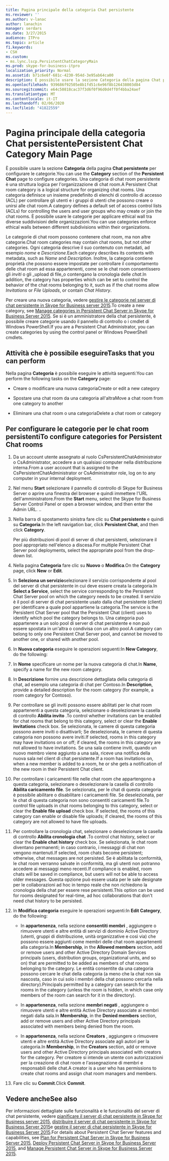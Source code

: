 ```yaml
---
title: Pagina principale della categoria Chat persistente
ms.reviewer: ''
ms.author: v-lanac
author: lanachin
manager: serdars
ms.date: 3/27/2015
audience: ITPro
ms.topic: article
f1.keywords:
- CSH
ms.custom:
- ms.lync.lscp.PersistentChatCategoryMain
ms.prod: skype-for-business-itpro
localization_priority: Normal
ms.assetid: b71c6e6f-681c-4230-954d-3e95ab64ca00
description: È possibile usare la sezione Categoria della pagina Chat persistente per configurare le categorie. Una categoria di chat room persistente è una struttura logica per l'organizzazione di chat room. Una categoria definisce un insieme predefinito di elenchi di controllo di accesso (ACL) per controllare gli utenti e i gruppi di utenti che possono creare o unirsi alle chat room. È possibile usare le categorie per applicare ethical wall tra diverse suddivisioni delle organizzazioni.
ms.openlocfilehash: 939686f92505e8b1fd51c6e96f8b126438003d84
ms.sourcegitcommit: e64c50818cac37f3d6f0f96d0d4ff0f4bba24aef
ms.translationtype: MT
ms.contentlocale: it-IT
ms.lasthandoff: 02/06/2020
ms.locfileid: "41822559"
---
```

# <a name="persistent-chat-category-main-page"></a><span data-ttu-id="5aa2c-106">Pagina principale della categoria Chat persistente</span><span class="sxs-lookup"><span data-stu-id="5aa2c-106">Persistent Chat Category Main Page</span></span>
 
<span data-ttu-id="5aa2c-107">È possibile usare la sezione **Categoria** della pagina **Chat persistente** per configurare le categorie.</span><span class="sxs-lookup"><span data-stu-id="5aa2c-107">You can use the **Category** section of the **Persistent Chat** page to configure categories.</span></span> <span data-ttu-id="5aa2c-108">Una categoria di chat room persistente è una struttura logica per l'organizzazione di chat room.</span><span class="sxs-lookup"><span data-stu-id="5aa2c-108">A Persistent Chat room category is a logical structure for organizing chat rooms.</span></span> <span data-ttu-id="5aa2c-109">Una categoria definisce un insieme predefinito di elenchi di controllo di accesso (ACL) per controllare gli utenti e i gruppi di utenti che possono creare o unirsi alle chat room.</span><span class="sxs-lookup"><span data-stu-id="5aa2c-109">A category defines a default set of access control lists (ACLs) for controlling the users and user groups who may create or join the chat rooms.</span></span> <span data-ttu-id="5aa2c-110">È possibile usare le categorie per applicare ethical wall tra diverse suddivisioni delle organizzazioni.</span><span class="sxs-lookup"><span data-stu-id="5aa2c-110">You can use categories enforce ethical walls between different subdivisions within their organizations.</span></span>
  
<span data-ttu-id="5aa2c-111">Le categorie di chat room possono contenere chat room, ma non altre categorie.</span><span class="sxs-lookup"><span data-stu-id="5aa2c-111">Chat room categories may contain chat rooms, but not other categories.</span></span> <span data-ttu-id="5aa2c-112">Ogni categoria descrive il suo contenuto con metadati, ad esempio _nome_ e _Descrizione_.</span><span class="sxs-lookup"><span data-stu-id="5aa2c-112">Each category describes its contents with metadata, such as  _Name_ and _Description_.</span></span> <span data-ttu-id="5aa2c-113">Inoltre, la categoria contiene proprietà che possono essere impostate per controllare il comportamento delle chat room ad essa appartenenti, come se le chat room consentissero gli _inviti_ o gli _upload di file_o contengano la cronologia delle _chat_.</span><span class="sxs-lookup"><span data-stu-id="5aa2c-113">In addition, the category has properties which can be set to control the behavior of the chat rooms belonging to it, such as if the chat rooms allow  _Invitations_ or _File Uploads_, or contain  _Chat History_.</span></span>
  
<span data-ttu-id="5aa2c-114">Per creare una nuova categoria, vedere [gestire le categorie nel server di chat persistente in Skype for Business server 2015](../../manage/persistent-chat/categories.md).</span><span class="sxs-lookup"><span data-stu-id="5aa2c-114">To create a new category, see [Manage categories in Persistent Chat Server in Skype for Business Server 2015](../../manage/persistent-chat/categories.md).</span></span> <span data-ttu-id="5aa2c-115">Se si è un amministratore della chat persistente, è possibile creare categorie usando il pannello di controllo o i cmdlet di Windows PowerShell.</span><span class="sxs-lookup"><span data-stu-id="5aa2c-115">If you are a Persistent Chat Administrator, you can create categories by using the control panel or Windows PowerShell cmdlets.</span></span>
  
## <a name="tasks-that-you-can-perform"></a><span data-ttu-id="5aa2c-116">Attività che è possibile eseguire</span><span class="sxs-lookup"><span data-stu-id="5aa2c-116">Tasks that you can perform</span></span>

<span data-ttu-id="5aa2c-117">Nella pagina **Categoria** è possibile eseguire le attività seguenti:</span><span class="sxs-lookup"><span data-stu-id="5aa2c-117">You can perform the following tasks on the **Category** page:</span></span>
  
- <span data-ttu-id="5aa2c-118">Creare o modificare una nuova categoria</span><span class="sxs-lookup"><span data-stu-id="5aa2c-118">Create or edit a new category</span></span>
    
- <span data-ttu-id="5aa2c-119">Spostare una chat room da una categoria all'altra</span><span class="sxs-lookup"><span data-stu-id="5aa2c-119">Move a chat room from one category to another</span></span>
    
- <span data-ttu-id="5aa2c-120">Eliminare una chat room o una categoria</span><span class="sxs-lookup"><span data-stu-id="5aa2c-120">Delete a chat room or category</span></span>
    
## <a name="to-configure-categories-for-persistent-chat-rooms"></a><span data-ttu-id="5aa2c-121">Per configurare le categorie per le chat room persistenti</span><span class="sxs-lookup"><span data-stu-id="5aa2c-121">To configure categories for Persistent Chat rooms</span></span>

1. <span data-ttu-id="5aa2c-122">Da un account utente assegnato al ruolo CsPersistentChatAdministrator o CsAdministrator, accedere a un qualsiasi computer nella distribuzione interna.</span><span class="sxs-lookup"><span data-stu-id="5aa2c-122">From a user account that is assigned to the CsPersistentChatAdministrator or CsAdministrator role, log on to any computer in your internal deployment.</span></span>
    
2. <span data-ttu-id="5aa2c-123">Nel menu **Start** selezionare il pannello di controllo di Skype for Business Server o aprire una finestra del browser e quindi immettere l'URL dell'amministratore.</span><span class="sxs-lookup"><span data-stu-id="5aa2c-123">From the **Start** menu, select the Skype for Business Server Control Panel or open a browser window, and then enter the Admin URL.</span></span> <span data-ttu-id="5aa2c-124">.</span><span class="sxs-lookup"><span data-stu-id="5aa2c-124">.</span></span>
    
3. <span data-ttu-id="5aa2c-125">Nella barra di spostamento sinistra fare clic su **Chat persistente** e quindi su **Categoria**.</span><span class="sxs-lookup"><span data-stu-id="5aa2c-125">In the left navigation bar, click **Persistent Chat**, and then click **Category**.</span></span>
    
    <span data-ttu-id="5aa2c-126">Per più distribuzioni di pool di server di chat persistenti, selezionare il pool appropriato nell'elenco a discesa.</span><span class="sxs-lookup"><span data-stu-id="5aa2c-126">For multiple Persistent Chat Server pool deployments, select the appropriate pool from the drop-down list.</span></span>
    
4. <span data-ttu-id="5aa2c-127">Nella pagina **Categoria** fare clic su **Nuovo** o **Modifica**.</span><span class="sxs-lookup"><span data-stu-id="5aa2c-127">On the **Category** page, click **New** or **Edit**.</span></span>
    
5. <span data-ttu-id="5aa2c-128">In **Seleziona un servizio**selezionare il servizio corrispondente al pool del server di chat persistente in cui deve essere creata la categoria.</span><span class="sxs-lookup"><span data-stu-id="5aa2c-128">In **Select a Service**, select the service corresponding to the Persistent Chat Server pool on which the category needs to be created.</span></span> <span data-ttu-id="5aa2c-129">Il servizio è il pool di server di chat persistente usato dalla chat persistente (client) per identificare a quale pool appartiene la categoria.</span><span class="sxs-lookup"><span data-stu-id="5aa2c-129">The service is the Persistent Chat Server pool that the Persistent Chat (client) uses to identify which pool the category belongs to.</span></span> <span data-ttu-id="5aa2c-130">Una categoria può appartenere a un solo pool di server di chat persistente e non può essere spostata in un'altra o condivisa con un altro pool.</span><span class="sxs-lookup"><span data-stu-id="5aa2c-130">A category can belong to only one Persistent Chat Server pool, and cannot be moved to another one, or shared with another pool.</span></span>
    
6. <span data-ttu-id="5aa2c-131">In **Nuova categoria** eseguire le operazioni seguenti:</span><span class="sxs-lookup"><span data-stu-id="5aa2c-131">In **New Category**, do the following:</span></span>
    
7. <span data-ttu-id="5aa2c-132">In **Nome** specificare un nome per la nuova categoria di chat.</span><span class="sxs-lookup"><span data-stu-id="5aa2c-132">In **Name**, specify a name for the new room category.</span></span>
    
8. <span data-ttu-id="5aa2c-133">In **Descrizione** fornire una descrizione dettagliata della categoria di chat, ad esempio una categoria di chat per Contoso.</span><span class="sxs-lookup"><span data-stu-id="5aa2c-133">In **Description**, provide a detailed description for the room category (for example, a room category for Contoso).</span></span>
    
9. <span data-ttu-id="5aa2c-134">Per controllare se gli inviti possono essere abilitati per le chat room appartenenti a questa categoria, selezionare o deselezionare la casella di controllo **Abilita invito** .</span><span class="sxs-lookup"><span data-stu-id="5aa2c-134">To control whether invitations can be enabled for chat rooms that belong to this category, select or clear the **Enable invitations** check box.</span></span> <span data-ttu-id="5aa2c-135">Se selezionata, le camere di questa categoria possono avere inviti o disattivarli; Se deselezionata, le camere di questa categoria non possono avere inviti.</span><span class="sxs-lookup"><span data-stu-id="5aa2c-135">If selected, rooms in this category may have invitations on or off; if cleared, the rooms in this category are not allowed to have invitations.</span></span> <span data-ttu-id="5aa2c-136">Se una sala contiene inviti, quando un nuovo membro viene aggiunto a una sala, riceve una notifica della nuova sala nel client di chat persistente.</span><span class="sxs-lookup"><span data-stu-id="5aa2c-136">If a room has invitations on, when a new member is added to a room, he or she gets a notification of the new room in their Persistent Chat client.</span></span>
    
10. <span data-ttu-id="5aa2c-p108">Per controllare i caricamenti file nelle chat room che appartengono a questa categoria, selezionare o deselezionare la casella di controllo **Abilita caricamento file**. Se selezionata, per le chat di questa categoria è possibile abilitare o disabilitare i caricamenti file. Se deselezionata, per le chat di questa categoria non sono consentiti caricamenti file.</span><span class="sxs-lookup"><span data-stu-id="5aa2c-p108">To control file uploads in chat rooms belonging to this category, select or clear the **Enable file upload** check box. If selected, the rooms of this category can enable or disable file uploads; if cleared, the rooms of this category are not allowed to have file uploads.</span></span>
    
11. <span data-ttu-id="5aa2c-139">Per controllare la cronologia chat, selezionare o deselezionare la casella di controllo **Abilita cronologia chat** .</span><span class="sxs-lookup"><span data-stu-id="5aa2c-139">To control chat history, select or clear the **Enable chat history** check box.</span></span> <span data-ttu-id="5aa2c-140">Se selezionata, le chat room diventano permanenti; in caso contrario, i messaggi di chat non vengono mantenuti.</span><span class="sxs-lookup"><span data-stu-id="5aa2c-140">If selected, room chats become persistent; otherwise, chat messages are not persisted.</span></span> <span data-ttu-id="5aa2c-141">Se è abilitata la conformità, le chat room verranno salvate in conformità, ma gli utenti non potranno accedere ai messaggi meno recenti.</span><span class="sxs-lookup"><span data-stu-id="5aa2c-141">If compliance is enabled, room chats will be saved in compliance, but users will not be able to access older messages.</span></span> <span data-ttu-id="5aa2c-142">Questa opzione può essere usata per le sale designate per le collaborazioni ad hoc in tempo reale che non richiedono la cronologia della chat per essere rese persistenti.</span><span class="sxs-lookup"><span data-stu-id="5aa2c-142">This option can be used for rooms designated for real-time, ad hoc collaborations that don't need chat history to be persisted.</span></span>
    
12. <span data-ttu-id="5aa2c-143">In **Modifica categoria** eseguire le operazioni seguenti:</span><span class="sxs-lookup"><span data-stu-id="5aa2c-143">In **Edit Category**, do the following:</span></span>
    
    - <span data-ttu-id="5aa2c-144">In **appartenenza**, nella sezione **consentiti membri** , aggiungere o rimuovere utenti e altre entità di servizi di dominio Active Directory (utenti, gruppi di distribuzione, unità organizzative e così via) che possono essere aggiunti come membri delle chat room appartenenti alla categoria.</span><span class="sxs-lookup"><span data-stu-id="5aa2c-144">In **Membership**, in the **Allowed members** section, add or remove users and other Active Directory Domain Services principals (users, distribution groups, organizational units, and so on) that are permitted to be added as members of chat rooms belonging to the category.</span></span> <span data-ttu-id="5aa2c-145">Le entità consentite da una categoria possono cercare le chat della categoria (a meno che la chat non sia nascosta, caso in cui solo i membri della chat possono cercarla nella directory).</span><span class="sxs-lookup"><span data-stu-id="5aa2c-145">Principals permitted by a category can search for the rooms in the category (unless the room is hidden, in which case only members of the room can search for it in the directory).</span></span>
    
    - <span data-ttu-id="5aa2c-146">In **appartenenza**, nella sezione **membri negati** , aggiungere o rimuovere utenti e altre entità Active Directory associate ai membri negati dalla sala.</span><span class="sxs-lookup"><span data-stu-id="5aa2c-146">In **Membership**, in the **Denied members** section, add or remove users and other Active Directory principals associated with members being denied from the room.</span></span>
    
    - <span data-ttu-id="5aa2c-147">In **appartenenza**, nella sezione **Creators** , aggiungere o rimuovere utenti e altre entità Active Directory associate agli autori per la categoria.</span><span class="sxs-lookup"><span data-stu-id="5aa2c-147">In **Membership**, in the **Creators** section, add or remove users and other Active Directory principals associated with creators for the category.</span></span> <span data-ttu-id="5aa2c-148">Per creatore si intende un utente con autorizzazioni per la creazione di chat room e l'assegnazione di membri e responsabili delle chat.</span><span class="sxs-lookup"><span data-stu-id="5aa2c-148">A creator is a user who has permissions to create chat rooms and assign chat room managers and members.</span></span>
    
13. <span data-ttu-id="5aa2c-149">Fare clic su **Commit**.</span><span class="sxs-lookup"><span data-stu-id="5aa2c-149">Click **Commit**.</span></span>
    
## <a name="see-also"></a><span data-ttu-id="5aa2c-150">Vedere anche</span><span class="sxs-lookup"><span data-stu-id="5aa2c-150">See also</span></span>

<span data-ttu-id="5aa2c-151">Per informazioni dettagliate sulle funzionalità e le funzionalità del server di chat persistente, vedere [pianificare il server di chat persistente in Skype for Business server 2015](../../plan-your-deployment/persistent-chat-server/persistent-chat-server.md), [distribuire il server di chat persistente in Skype for Business Server 2015](../../deploy/deploy-persistent-chat-server/deploy-persistent-chat-server.md)e [gestire il server di chat persistente in Skype for Business Server 2015](../../manage/persistent-chat/persistent-chat.md).</span><span class="sxs-lookup"><span data-stu-id="5aa2c-151">For details about Persistent Chat Server features and capabilities, see [Plan for Persistent Chat Server in Skype for Business Server 2015](../../plan-your-deployment/persistent-chat-server/persistent-chat-server.md), [Deploy Persistent Chat Server in Skype for Business Server 2015](../../deploy/deploy-persistent-chat-server/deploy-persistent-chat-server.md), and [Manage Persistent Chat Server in Skype for Business Server 2015](../../manage/persistent-chat/persistent-chat.md).</span></span>
  

